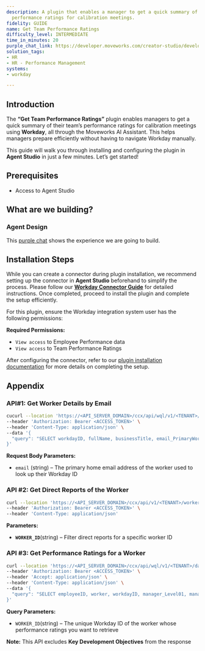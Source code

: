 ```yaml
---
description: A plugin that enables a manager to get a quick summary of their team's
  performance ratings for calibration meetings.
fidelity: GUIDE
name: Get Team Performance Ratings
difficulty_level: INTERMEDIATE
time_in_minutes: 20
purple_chat_link: https://developer.moveworks.com/creator-studio/developer-tools/purple-chat-builder/?workspace=%7B%22title%22%3A%22My+Workspace%22%2C%22botSettings%22%3A%7B%22name%22%3A%22%22%2C%22imageUrl%22%3A%22%22%7D%2C%22mocks%22%3A%5B%7B%22id%22%3A8656%2C%22title%22%3A%22New+Mock%22%2C%22transcript%22%3A%7B%22messages%22%3A%5B%7B%22from%22%3A%22USER%22%2C%22text%22%3A%22%3Cp%3ECan+you+summarize+my+team%27s+performance+ratings+and+the+key+area+of+development+for+each+of+them+for+my+upcoming+calibration+meeting%3C%2Fp%3E%22%7D%2C%7B%22from%22%3A%22ANNOTATION%22%2C%22text%22%3A%22%3Cp%3ERetrieves+latest+performance+ratings+and+key+development+area+for+each+team+member+from+Workday.%3C%2Fp%3E%22%7D%2C%7B%22from%22%3A%22BOT%22%2C%22text%22%3A%22Sure%2C+gimme+a+sec+to+pull+up+the+latest+performance+ratings+and+key+objectives+for+your+team.%22%7D%2C%7B%22from%22%3A%22BOT%22%2C%22text%22%3A%22Here+are+the+latest+performance+ratings+and+key+development+objectives+for+your+team+members%3A%22%2C%22cards%22%3A%5B%7B%22title%22%3A%22Mia+Chan%22%2C%22text%22%3A%22%3Cb%3EPerformance+Rating%3A%3C%2Fb%3E+Exceeds+Expectations%3Cbr%3E%3Cb%3EKey+Development+Objective%3A%3C%2Fb%3E+Enhance+leadership+skills+through+mentorship+opportunities.%22%7D%2C%7B%22title%22%3A%22Jordan+Lee%22%2C%22text%22%3A%22%3Cb%3EPerformance+Rating%3A%3C%2Fb%3E+Meets+Expectations%3Cbr%3E%3Cb%3EKey+Development+Objective%3A%3C%2Fb%3E+Develop+project+management+skills+by+leading+a+cross-functional+project.%22%7D%2C%7B%22title%22%3A%22Alex+Kim%22%2C%22text%22%3A%22%3Cb%3EPerformance+Rating%3A%3C%2Fb%3E+Needs+Improvement%3Cbr%3E%3Cb%3EKey+Development+Objective%3A%3C%2Fb%3E+Improve+technical+proficiency+in+data+analysis+tools.%22%7D%5D%7D%2C%7B%22from%22%3A%22BOT%22%2C%22text%22%3A%22Do+you+need+detailed+reports+for+anyone+or+further+actions%3F%22%2C%22cards%22%3A%5B%7B%22buttons%22%3A%5B%7B%22text%22%3A%22Detailed+Report+for+Mia%22%2C%22style%22%3A%22PRIMARY%22%7D%2C%7B%22text%22%3A%22Detailed+Report+for+Jordan%22%2C%22style%22%3A%22PRIMARY%22%7D%2C%7B%22text%22%3A%22Detailed+Report+for+Alex%22%2C%22style%22%3A%22PRIMARY%22%7D%2C%7B%22text%22%3A%22All+good%2C+thanks%21%22%7D%5D%7D%5D%7D%5D%2C%22settings%22%3A%7B%22colorStyle%22%3A%22LIGHT%22%2C%22startTime%22%3A%2211%3A43%2BAM%22%2C%22defaultPerson%22%3A%22GWEN%22%2C%22editable%22%3Atrue%2C%22botName%22%3A%22%22%2C%22botImageUrl%22%3A%22%22%7D%7D%7D%5D%7D
solution_tags:
- HR
- HR - Performance Management
systems:
- workday

---
```

## Introduction

The **“Get Team Performance Ratings”** plugin enables managers to get a quick summary of their team’s performance ratings for calibration meetings using **Workday**, all through the Moveworks AI Assistant. This helps managers prepare efficiently without having to navigate Workday manually.

This guide will walk you through installing and configuring the plugin in **Agent Studio** in just a few minutes. Let’s get started!

## **Prerequisites**

- Access to Agent Studio

## **What are we building?**

### Agent Design

This [purple chat](https://developer.moveworks.com/creator-studio/developer-tools/purple-chat?conversation=%7B%22startTimestamp%22%3A%2211%3A43%2BAM%22%2C%22messages%22%3A%5B%7B%22role%22%3A%22user%22%2C%22parts%22%3A%5B%7B%22richText%22%3A%22%3Cp%3ECan+you+summarize+my+team%27s+performance+ratings+and+the+key+area+of+development+for+each+of+them+for+my+upcoming+calibration+meeting%3C%2Fp%3E%22%7D%5D%7D%2C%7B%22role%22%3A%22assistant%22%2C%22parts%22%3A%5B%7B%22reasoningSteps%22%3A%5B%7B%22status%22%3A%22success%22%2C%22richText%22%3A%22%3Cp%3ERetrieves+latest+performance+ratings+and+key+development+area+for+each+team+member+from+Workday.%3C%2Fp%3E%22%7D%5D%7D%2C%7B%22richText%22%3A%22Sure%2C+gimme+a+sec+to+pull+up+the+latest+performance+ratings+and+key+objectives+for+your+team.%22%7D%5D%7D%2C%7B%22role%22%3A%22assistant%22%2C%22parts%22%3A%5B%7B%22richText%22%3A%22Here+are+the+latest+performance+ratings+and+key+development+objectives+for+your+team+members%3A%22%7D%2C%7B%22richText%22%3A%22%3Cb%3EMia+Chan%3C%2Fb%3E%3Cbr%3E%3Cb%3EPerformance+Rating%3A%3C%2Fb%3E+Exceeds+Expectations%3Cbr%3E%3Cb%3EKey+Development+Objective%3A%3C%2Fb%3E+Enhance+leadership+skills+through+mentorship+opportunities.%22%7D%2C%7B%22richText%22%3A%22%3Cb%3EJordan+Lee%3C%2Fb%3E%3Cbr%3E%3Cb%3EPerformance+Rating%3A%3C%2Fb%3E+Meets+Expectations%3Cbr%3E%3Cb%3EKey+Development+Objective%3A%3C%2Fb%3E+Develop+project+management+skills+by+leading+a+cross-functional+project.%22%7D%2C%7B%22richText%22%3A%22%3Cb%3EAlex+Kim%3C%2Fb%3E%3Cbr%3E%3Cb%3EPerformance+Rating%3A%3C%2Fb%3E+Needs+Improvement%3Cbr%3E%3Cb%3EKey+Development+Objective%3A%3C%2Fb%3E+Improve+technical+proficiency+in+data+analysis+tools.%22%7D%5D%7D%2C%7B%22role%22%3A%22assistant%22%2C%22parts%22%3A%5B%7B%22richText%22%3A%22Do+you+need+detailed+reports+for+anyone+or+further+actions%3F%22%7D%2C%7B%22buttons%22%3A%5B%7B%22style%22%3A%22filled%22%2C%22buttonText%22%3A%22Detailed+Report+for+Mia%22%7D%2C%7B%22style%22%3A%22filled%22%2C%22buttonText%22%3A%22Detailed+Report+for+Jordan%22%7D%2C%7B%22style%22%3A%22filled%22%2C%22buttonText%22%3A%22Detailed+Report+for+Alex%22%7D%2C%7B%22style%22%3A%22outlined%22%2C%22buttonText%22%3A%22All+good%2C+thanks%21%22%7D%5D%7D%5D%7D%5D%7D) shows the experience we are going to build.

## Installation Steps

While you can create a connector during plugin installation, we recommend setting up the connector in **Agent Studio** beforehand to simplify the process. Please follow our [**Workday Connector Guide**](https://developer.moveworks.com/marketplace/package/?id=workday&hist=home%2Cbrws#how-to-implement) for detailed instructions. Once completed, proceed to install the plugin and complete the setup efficiently.

For this plugin, ensure the Workday integration system user has the following permissions:

**Required Permissions:**

- `View access` to Employee Performance data
- `View access` to Team Performance Ratings

After configuring the connector, refer to our [plugin installation documentation](https://help.moveworks.com/docs/ai-agent-marketplace-installation) for more details on completing the setup.

## **Appendix**

### **API#1: Get Worker Details by Email**

```bash
cucurl --location 'https://<API_SERVER_DOMAIN>/ccx/api/wql/v1/<TENANT>/data' \
--header 'Authorization: Bearer <ACCESS_TOKEN>' \
--header 'Content-Type: application/json' \
--data '{
  "query": "SELECT workdayID, fullName, businessTitle, email_PrimaryWorkOrPrimaryHome as email, employeeID FROM allWorkers WHERE email_PrimaryWorkOrPrimaryHome = %27{{email}}%27"
}'
```

**Request Body Parameters:**

- `email` (string) – The primary home email address of the worker used to look up their Workday ID

### **API #2: Get Direct Reports of the Worker**

```bash
curl --location 'https://<API_SERVER_DOMAIN>/ccx/api/v1/<TENANT>/workers/{{WORKER_ID}}/directReports' \
--header 'Authorization: Bearer <ACCESS_TOKEN>' \
--header 'Content-Type: application/json'
```

**Parameters:**

- **`WORKER_ID`**(string) – Filter direct reports for a specific worker ID

### **API #3: Get Performance Ratings for a Worker**

```bash
curl --location 'https://<API_SERVER_DOMAIN>/ccx/api/wql/v1/<TENANT>/data' \
--header 'Authorization: Bearer <ACCESS_TOKEN>' \
--header 'Accept: application/json' \
--header 'Content-Type: application/json' \
--data '{
  "query": "SELECT employeeID, worker, workdayID, manager_Level01, managementChain_Level02, position, tenureCategory_Position, jobProfile, timeInJobProfile, compensationGrade, managementLevel, location, costCenter, supervisoryOrganization, cf_TalentPlacementCategory, talentMatrixPlacement, potential_CompletedRating, lastReview_OverallRating, cf_PerformanceRatingWorkRating, talentMatrixPlacementRow, talentMatrixPlacementColumn FROM workersForHCMReporting (dataSourceFilter = allActiveWorkers) WHERE workdayID = ''{{WORKER_ID}}''"
}'
```

**Query Parameters:**

- `WORKER_ID`(string) – The unique Workday ID of the worker whose performance ratings you want to retrieve

**Note:**  This API excludes **Key Development Objectives** from the response